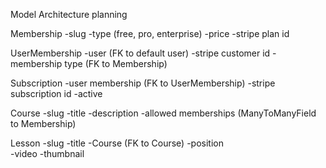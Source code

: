 Model Architecture planning

Membership
      -slug <!-- better than IDs for dynamically generated pages and URLs,like /course-number-1/ -->
      -type (free, pro, enterprise)
      -price
      -stripe plan id

UserMembership
      -user                     (FK to default user)
      -stripe customer id
      -membership type          (FK to Membership)

Subscription
      -user membership          (FK to UserMembership)
      -stripe subscription id
      -active



Course
      -slug
      -title
      -description
      -allowed memberships    (ManyToManyField to Membership)

Lesson
      -slug
      -title
      -Course                 (FK to Course)
      -position               
      -video
      -thumbnail
